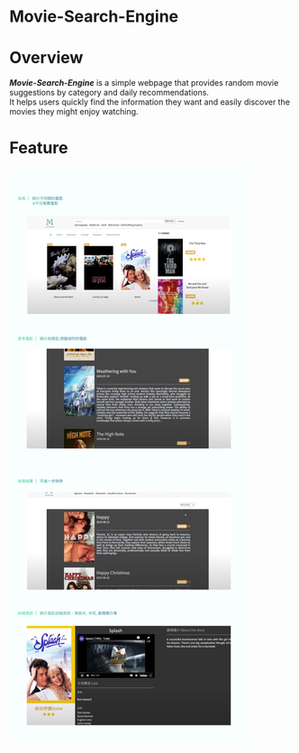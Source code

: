 # Movie-Search-Engine

# Overview
***Movie-Search-Engine*** is a simple webpage that provides random movie suggestions by category and daily recommendations.
<br>It helps users quickly find the information they want and easily discover the movies they might enjoy watching.

# Feature
<img src="assets/Movie-search-engine.png"/>